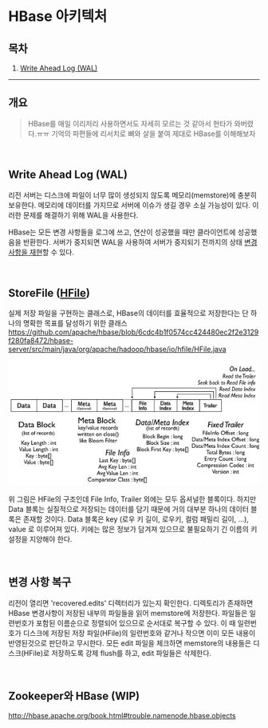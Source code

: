 # HBase 아키텍처

## 목차

1. [Write Ahead Log (WAL)](#Write-Ahead-Log-WAL)

---

## 개요

> HBase를 매일 이리저리 사용하면서도 자세히 모르는 것 같아서 현타가 와버렸다.ㅠㅠ
> 기억의 파편들에 리서치로 뼈와 살을 붙여 제대로 HBase를 이해해보자

  <Br>

## Write Ahead Log (WAL)

리전 서버는 디스크에 파일이 너무 많이 생성되지 않도록 메모리(memstore)에 충분히 보유한다. 메모리에 데이터를 가지므로 서버에 이슈가 생길 경우 소실 가능성이 있다. 이러한 문제를 해결하기 위해 WAL을 사용한다.

HBase는 모든 변경 사항들을 로그에 쓰고, 연산이 성공했을 때만 클라이언트에 성공했음을 반환한다. 서버가 중지되면 WAL을 사용하여 서버가 중지되기 전까지의 상태 [변경 사항을 재현](#변경-사항-복구)할 수 있다.

<br>

## StoreFile ([HFile](#http://hbase.apache.org/book.html#hfile))

실제 저장 파일을 구현하는 클래스로, HBase의 데이터를 효율적으로 저장한다는 단 하나의 명확한 목표를 달성하기 위한 클래스
https://github.com/apache/hbase/blob/6cdc4b1f0574cc424480ec2f2e3129f280fa8472/hbase-server/src/main/java/org/apache/hadoop/hbase/io/hfile/HFile.java

![HFile구조](../images/HFile_format.png)

위 그림은 HFile의 구조인데 File Info, Trailer 외에는 모두 옵셔널한 블록이다. 하지만 Data 블록는 실질적으로 저장되는 데이터를 담기 때문에 거의 대부분 하나의 데이터 블록은 존재할 것이다.
Data 블록은 key (로우 키 길이, 로우키, 컬럼 패밀리 길이, ...), value 로 이루어져 있다. 키에는 많은 정보가 담겨져 있으므로 불필요하기 긴 이름의 키 설정을 지양해야 한다.

<br>

## 변경 사항 복구

리전이 열리면 'recovered.edits' 디렉터리가 있는지 확인한다. 디렉토리가 존재하면 HBase 변경사항이 저장된 내부의 파일들을 읽어 memstore에 저장한다. 파일들은 일련번호가 포함된 이름순으로 정렬되어 있으므로 순서대로 복구할 수 있다. 이 때 일련번호가 디스크에 저장된 저장 파일(HFile)의 일련번호와 같거나 작으면 이미 모든 내용이 반영된것으로 판단하고 무시한다.
모든 edit 파일을 체크하면 memstore의 내용들은 디스크(HFile)로 저장하도록 강제 flush를 하고, edit 파일들은 삭제한다.

<br>

## Zookeeper와 HBase (WIP)

http://hbase.apache.org/book.html#trouble.namenode.hbase.objects